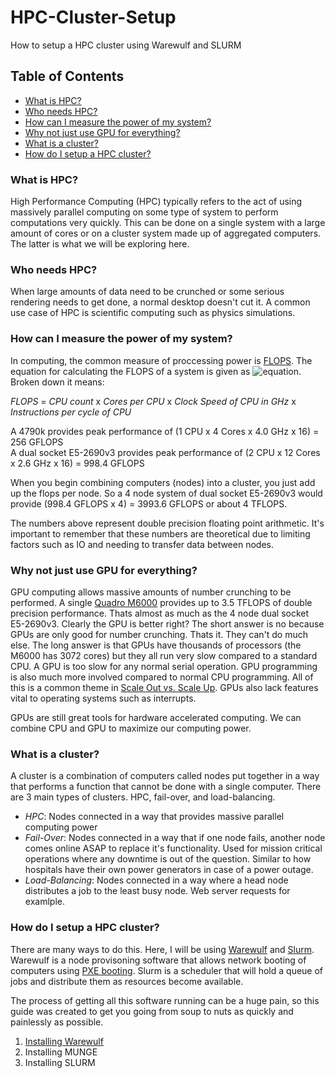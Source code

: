 # HPC-Cluster-Setup
How to setup a HPC cluster using Warewulf and SLURM

## Table of Contents
- [What is HPC?](#what-is-hpc)
- [Who needs HPC?](#who-needs-hpc)
- [How can I measure the power of my system?](#how-can-i-measure-the-power-of-my-system)
- [Why not just use GPU for everything?](#why-not-just-use-gpu-for-everything)
- [What is a cluster?](#what-is-a-cluster)
- [How do I setup a HPC cluster?](#how-do-i-setup-a-hpc-cluster)


### What is HPC?
High Performance Computing (HPC) typically refers to the act of using massively parallel computing on some type of system to perform computations very quickly. This can be done on a single system with a large amount of cores or on a cluster system made up of aggregated computers. The latter is what we will be exploring here.

### Who needs HPC?
When large amounts of data need to be crunched or some serious rendering needs to get done, a normal desktop doesn't cut it. A common use case of HPC is scientific computing such as physics simulations.

### How can I measure the power of my system?
In computing, the common measure of proccessing power is [FLOPS](https://en.wikipedia.org/wiki/FLOPS). The equation for calculating the FLOPS of a system is given as ![equation](https://wikimedia.org/api/rest_v1/media/math/render/svg/edfc49be7d1514d05e39d5d6d85a85ba8a9d67ee). Broken down it means:

*FLOPS* = *CPU count* x *Cores per CPU* x *Clock Speed of CPU in GHz* x *Instructions per cycle of CPU*

A 4790k provides peak performance of (1 CPU x 4 Cores x 4.0 GHz x 16) = 256 GFLOPS<br>
A dual socket E5-2690v3 provides peak performance of (2 CPU x 12 Cores x 2.6 GHz x 16) = 998.4 GFLOPS

When you begin combining computers (nodes) into a cluster, you just add up the flops per node. So a 4 node system of dual socket E5-2690v3 would provide (998.4 GFLOPS x 4) = 3993.6 GFLOPS or about 4 TFLOPS.

The numbers above represent double precision floating point arithmetic. It's important to remember that these numbers are theoretical due to limiting factors such as IO and needing to transfer data between nodes.

### Why not just use GPU for everything?
GPU computing allows massive amounts of number crunching to be performed. A single [Quadro M6000](https://images.nvidia.com/content/pdf/quadro/data-sheets/NV-DS-Quadro-M6000-24GB-US-NV-fnl-HR.pdf) provides up to 3.5 TFLOPS of double precision performance. Thats almost as much as the 4 node dual socket E5-2690v3. Clearly the GPU is better right? The short answer is no because GPUs are only good for number crunching. Thats it. They can't do much else. The long answer is that GPUs have thousands of processors (the M6000 has 3072 cores) but they all run very slow compared to a standard CPU. A GPU is too slow for any normal serial operation. GPU programming is also much more involved compared to normal CPU programming. All of this is a common theme in [Scale Out vs. Scale Up](https://en.wikipedia.org/wiki/Scalability#Horizontal_and_vertical_scaling). GPUs also lack features vital to operating systems such as interrupts.

GPUs are still great tools for hardware accelerated computing. We can combine CPU and GPU to maximize our computing power.

### What is a cluster?
A cluster is a combination of computers called nodes put together in a way that performs a function that cannot be done with a single computer. There are 3 main types of clusters. HPC, fail-over, and load-balancing.
- *HPC*: Nodes connected in a way that provides massive parallel computing power
- *Fail-Over*: Nodes connected in a way that if one node fails, another node comes online ASAP to replace it's functionality. Used for mission critical operations where any downtime is out of the question. Similar to how hospitals have their own power generators in case of a power outage.
- *Load-Balancing*: Nodes connected in a way where a head node distributes a job to the least busy node. Web server requests for examlple.

### How do I setup a HPC cluster?
There are many ways to do this. Here, I will be using [Warewulf](http://warewulf.lbl.gov/trac) and [Slurm](https://slurm.schedmd.com). Warewulf is a node provisoning software that allows network booting of computers using [PXE booting](https://en.wikipedia.org/wiki/Preboot_Execution_Environment). Slurm is a scheduler that will hold a queue of jobs and distribute them as resources become available.

The process of getting all this software running can be a huge pain, so this guide was created to get you going from soup to nuts as quickly and painlessly as possible.
1. [Installing Warewulf](warewulf.md)
2. Installing MUNGE
3. Installing SLURM
